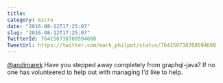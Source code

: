 ```yaml
---
title: 
category: micro
date: "2016-08-12T17:25:07"
slug: "2016-08-12T17:25:07"
TwitterId: 764150738708594688
TweetUrl: https://twitter.com/mark_philpot/status/764150738708594688
---
```


[@andimarek](https://twitter.com/andimarek) Have you stepped away completely
from graphql-java? If no one has volunteered to help out with managing I'd like
to help.

